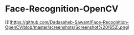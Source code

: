 # Face-Recognition-OpenCV


[]!(https://github.com/Dadasaheb-Sawant/Face-Recognition-OpenCV/blob/master/screenshots/Screenshot%20(652).png)
